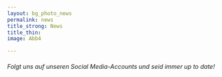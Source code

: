 ```yaml
---
layout: bg_photo_news
permalink: news
title_strong: News
title_thin: 
image: Abb4

---
```

###### Folgt uns auf unseren Social Media-Accounts und seid immer up to date!
